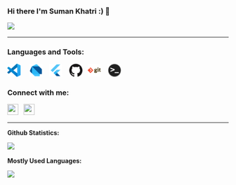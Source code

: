 ### Hi there I'm Suman Khatri :) 👋
<img src="https://komarev.com/ghpvc/?username=sumankhatri404">
<hr>





### Languages and Tools:

<img src="https://raw.githubusercontent.com/github/explore/80688e429a7d4ef2fca1e82350fe8e3517d3494d/topics/visual-studio-code/visual-studio-code.png" height="30px" width="30px"> &nbsp;&nbsp;&nbsp;
<img src="https://raw.githubusercontent.com/github/explore/80688e429a7d4ef2fca1e82350fe8e3517d3494d/topics/dart/dart.png" height="30px" width="30px"> &nbsp;&nbsp;&nbsp;<img src="https://raw.githubusercontent.com/github/explore/80688e429a7d4ef2fca1e82350fe8e3517d3494d/topics/flutter/flutter.png" height="30px" width="30px">&nbsp;&nbsp;&nbsp; <img src="https://raw.githubusercontent.com/github/explore/78df643247d429f6cc873026c0622819ad797942/topics/github/github.png" height="30px" width="30px">&nbsp;&nbsp;&nbsp;<img src="https://raw.githubusercontent.com/github/explore/80688e429a7d4ef2fca1e82350fe8e3517d3494d/topics/git/git.png" height="30px" width="30px">&nbsp;&nbsp;&nbsp; <img src="https://raw.githubusercontent.com/github/explore/80688e429a7d4ef2fca1e82350fe8e3517d3494d/topics/terminal/terminal.png" height="30px" width="30px">



### Connect with me:

<a href="https://www.linkedin.com/public-profile/settings?trk=d_flagship3_profile_self_view_public_profile&lipi=urn%3Ali%3Apage%3Ad_flagship3_profile_self_edit_contact_info%3Bm7hNUfjBQfGOMEyr8jZIBw%3D%3D" target="blank"> <img src="http://cdn.onlinewebfonts.com/svg/img_411893.png" height="25px" width="25px" ></a> &nbsp;	 <a href="https://www.instagram.com/_sumankhatri_/" target="blank"><image src="https://upload.wikimedia.org/wikipedia/commons/thumb/1/1e/Feather-logos-instagram.svg/1200px-Feather-logos-instagram.svg.png" height="25px" width="25px"></a>
  
  <hr>

<b>Github Statistics:</b>

<img src="https://github-readme-stats.sigma-five.vercel.app/api?username=sumankhatri404&show_icons=true&theme=merko">

<b>Mostly Used Languages:</b>

<img src ="https://github-readme-stats.vercel.app/api/top-langs/?username=sumankhatri404&show_icons=true&theme=merko&layout=compact">





<!--
**sumankhatri404/sumankhatri404** is a ✨ _special_ ✨ repository because its `README.md` (this file) appears on your GitHub profile.

Here are some ideas to get you started:

- 🔭 I’m currently working on flutter mobile app
- 🌱 I’m currently learning ...
- 👯 I’m looking to collaborate on ...
- 🤔 I’m looking for help with ...
- 💬 Ask me about ...
- 📫 How to reach me: ...
- 😄 Pronouns: ...
- ⚡ Fun fact: ...
-->
